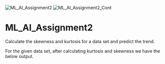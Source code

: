 ![ML_AI_Assignment2](https://user-images.githubusercontent.com/60577980/132941367-c9a98900-f97e-4d48-927d-fd133e4a0803.png)
![ML_AI_Assignment2_Cont](https://user-images.githubusercontent.com/60577980/132941375-d57d0c84-8c31-4082-81b0-24e146237b89.png)
# ML_AI_Assignment2
Calculate the skewness and kurtosis for a data set and predict the trend.

For the given data set, after calculating kurtosis and skewness we have the below output.


